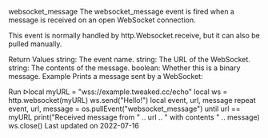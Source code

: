 websocket_message
The websocket_message event is fired when a message is received on an open WebSocket connection.

This event is normally handled by http.Websocket.receive, but it can also be pulled manually.

Return Values
string: The event name.
string: The URL of the WebSocket.
string: The contents of the message.
boolean: Whether this is a binary message.
Example
Prints a message sent by a WebSocket:

Run ᐅlocal myURL = "wss://example.tweaked.cc/echo"
local ws = http.websocket(myURL)
ws.send("Hello!")
local event, url, message
repeat
    event, url, message = os.pullEvent("websocket_message")
until url == myURL
print("Received message from " .. url .. " with contents " .. message)
ws.close()
Last updated on 2022-07-16